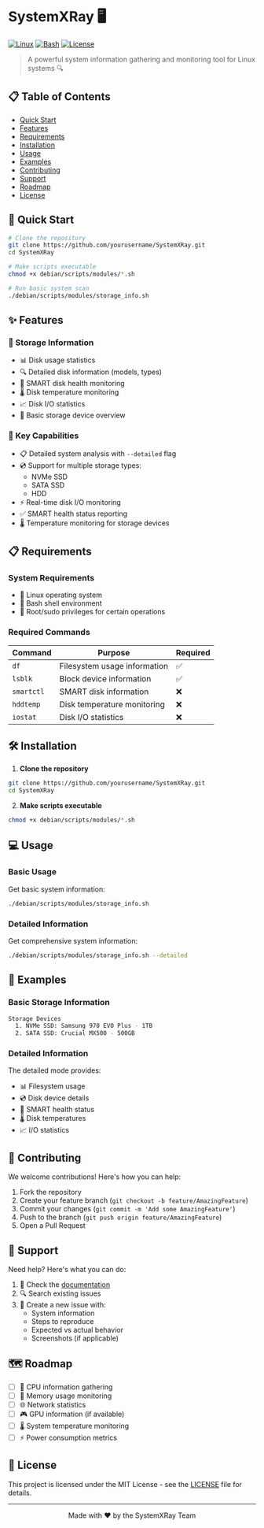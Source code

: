 # SystemXRay 🖥️

[![Linux](https://img.shields.io/badge/Linux-FCC624?style=for-the-badge&logo=linux&logoColor=black)](https://www.linux.org/)
[![Bash](https://img.shields.io/badge/Bash-4EAA25?style=for-the-badge&logo=gnu-bash&logoColor=white)](https://www.gnu.org/software/bash/)
[![License](https://img.shields.io/badge/License-MIT-yellow.svg?style=for-the-badge)](https://opensource.org/licenses/MIT)

> A powerful system information gathering and monitoring tool for Linux systems 🔍

## 📋 Table of Contents
- [Quick Start](#-quick-start)
- [Features](#-features)
- [Requirements](#-requirements)
- [Installation](#-installation)
- [Usage](#-usage)
- [Examples](#-examples)
- [Contributing](#-contributing)
- [Support](#-support)
- [Roadmap](#-roadmap)
- [License](#-license)

## 🚀 Quick Start

```bash
# Clone the repository
git clone https://github.com/yourusername/SystemXRay.git
cd SystemXRay

# Make scripts executable
chmod +x debian/scripts/modules/*.sh

# Run basic system scan
./debian/scripts/modules/storage_info.sh
```

## ✨ Features

### 💾 Storage Information
- 📊 Disk usage statistics
- 🔍 Detailed disk information (models, types)
- 🏥 SMART disk health monitoring
- 🌡️ Disk temperature monitoring
- 📈 Disk I/O statistics
- 📑 Basic storage device overview

### 🔑 Key Capabilities
- 📋 Detailed system analysis with `--detailed` flag
- 💿 Support for multiple storage types:
  - NVMe SSD
  - SATA SSD
  - HDD
- ⚡ Real-time disk I/O monitoring
- ✅ SMART health status reporting
- 🌡️ Temperature monitoring for storage devices

## 📋 Requirements

### System Requirements
- 🐧 Linux operating system
- 🐚 Bash shell environment
- 🔑 Root/sudo privileges for certain operations

### Required Commands
| Command | Purpose | Required |
|---------|---------|----------|
| `df` | Filesystem usage information | ✅ |
| `lsblk` | Block device information | ✅ |
| `smartctl` | SMART disk information | ❌ |
| `hddtemp` | Disk temperature monitoring | ❌ |
| `iostat` | Disk I/O statistics | ❌ |

## 🛠️ Installation

1. **Clone the repository**
```bash
git clone https://github.com/yourusername/SystemXRay.git
cd SystemXRay
```

2. **Make scripts executable**
```bash
chmod +x debian/scripts/modules/*.sh
```

## 💻 Usage

### Basic Usage
Get basic system information:
```bash
./debian/scripts/modules/storage_info.sh
```

### Detailed Information
Get comprehensive system information:
```bash
./debian/scripts/modules/storage_info.sh --detailed
```

## 📝 Examples

### Basic Storage Information
```bash
Storage Devices
  1. NVMe SSD: Samsung 970 EVO Plus - 1TB
  2. SATA SSD: Crucial MX500 - 500GB
```

### Detailed Information
The detailed mode provides:
- 📊 Filesystem usage
- 💿 Disk device details
- 🏥 SMART health status
- 🌡️ Disk temperatures
- 📈 I/O statistics

## 🤝 Contributing

We welcome contributions! Here's how you can help:

1. Fork the repository
2. Create your feature branch (`git checkout -b feature/AmazingFeature`)
3. Commit your changes (`git commit -m 'Add some AmazingFeature'`)
4. Push to the branch (`git push origin feature/AmazingFeature`)
5. Open a Pull Request

## 💬 Support

Need help? Here's what you can do:

1. 📖 Check the [documentation](#)
2. 🔍 Search existing issues
3. 🐛 Create a new issue with:
   - System information
   - Steps to reproduce
   - Expected vs actual behavior
   - Screenshots (if applicable)

## 🗺️ Roadmap

- [ ] 🧠 CPU information gathering
- [ ] 💾 Memory usage monitoring
- [ ] 🌐 Network statistics
- [ ] 🎮 GPU information (if available)
- [ ] 🌡️ System temperature monitoring
- [ ] ⚡ Power consumption metrics

## 📄 License

This project is licensed under the MIT License - see the [LICENSE](LICENSE) file for details.

---

<div align="center">
Made with ❤️ by the SystemXRay Team
</div>
